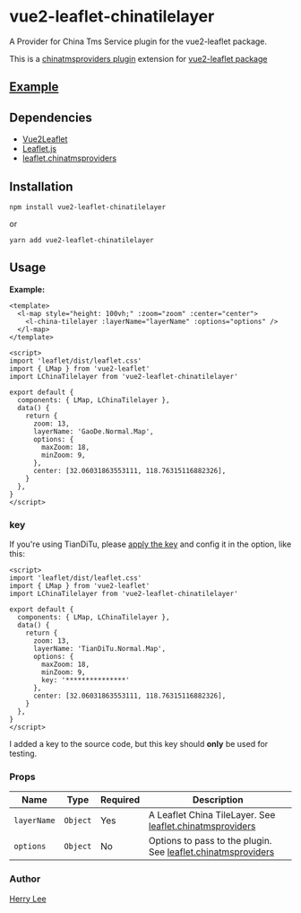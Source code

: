 # vue2-leaflet-chinatilelayer

A Provider for China Tms Service plugin for the vue2-leaflet package.

This is a [chinatmsproviders plugin](https://github.com/htoooth/Leaflet.ChineseTmsProviders) extension for [vue2-leaflet package](https://github.com/KoRiGaN/Vue2Leaflet)

## [Example](http://liheng.me/vue2-leaflet-chinatilelayer/example)

## Dependencies

- [Vue2Leaflet](https://github.com/vue-leaflet/Vue2Leaflet)
- [Leaflet.js](https://leafletjs.com/)
- [leaflet.chinatmsproviders](https://www.npmjs.com/package/leaflet.chinatmsproviders)

## Installation

```
npm install vue2-leaflet-chinatilelayer
```

or

```
yarn add vue2-leaflet-chinatilelayer
```

## Usage

**Example:**

```vue
<template>
  <l-map style="height: 100vh;" :zoom="zoom" :center="center">
    <l-china-tilelayer :layerName="layerName" :options="options" />
  </l-map>
</template>

<script>
import 'leaflet/dist/leaflet.css'
import { LMap } from 'vue2-leaflet'
import LChinaTilelayer from 'vue2-leaflet-chinatilelayer'

export default {
  components: { LMap, LChinaTilelayer },
  data() {
    return {
      zoom: 13,
      layerName: 'GaoDe.Normal.Map',
      options: {
        maxZoom: 18,
        minZoom: 9,
      },
      center: [32.06031863553111, 118.76315116882326],
    }
  },
}
</script>

```

### key

If you're using TianDiTu, please [apply the key](http://lbs.tianditu.gov.cn/) and config it in the option, like this:

```vue
<script>
import 'leaflet/dist/leaflet.css'
import { LMap } from 'vue2-leaflet'
import LChinaTilelayer from 'vue2-leaflet-chinatilelayer'

export default {
  components: { LMap, LChinaTilelayer },
  data() {
    return {
      zoom: 13,
      layerName: 'TianDiTu.Normal.Map',
      options: {
        maxZoom: 18,
        minZoom: 9,
        key: '***************'
      },
      center: [32.06031863553111, 118.76315116882326],
    }
  },
}
</script>
```

I added a key to the source code, but this key should **only** be used for testing.

### Props

| Name        | Type     | Required | Description                                                                                                             |
| ----------- | -------- | -------- | ----------------------------------------------------------------------------------------------------------------------- |
| `layerName` | `Object` | Yes      | A Leaflet China TileLayer. See [leaflet.chinatmsproviders](https://www.npmjs.com/package/leaflet.chinatmsproviders)     |
| `options`   | `Object` | No       | Options to pass to the plugin. See [leaflet.chinatmsproviders](https://www.npmjs.com/package/leaflet.chinatmsproviders) |

### Author

[Herry Lee](https://github.com/herryle)
